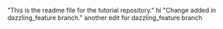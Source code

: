 
"This is the readme file for the tutorial repository."
hi
"Change added in dazzling_feature branch."
another edit for dazzling_feature branch
